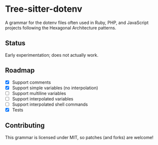 # Tree-sitter-dotenv

A grammar for the dotenv files often used in Ruby, PHP, and JavaScript
projects following the Hexagonal Architecture patterns.

## Status

Early experimentation; does not actually work.

## Roadmap

- [x] Support comments
- [x] Support simple variables (no interpolation)
- [ ] Support multiline variables
- [ ] Support interpolated variables
- [ ] Support interpolated shell commands
- [x] Tests

## Contributing

This grammar is licensed under MIT, so patches (and forks) are welcome!
